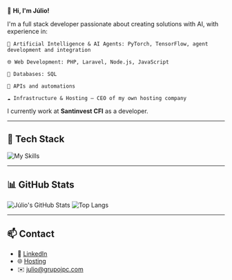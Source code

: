 👋 **Hi, I'm Júlio!**

I'm a full stack developer passionate about creating solutions with AI, with experience in:

    🧠 Artificial Intelligence & AI Agents: PyTorch, TensorFlow, agent development and integration

    🌐 Web Development: PHP, Laravel, Node.js, JavaScript

    🐘 Databases: SQL

    🔌 APIs and automations

    ☁️ Infrastructure & Hosting – CEO of my own hosting company

I currently work at **Santinvest CFI** as a developer.

---

## 🚀 Tech Stack

![My Skills](https://skillicons.dev/icons?i=php,laravel,js,nodejs,python,mysql,postgres,tensorflow,pytorch,linux,docker,git,tailwind,react,androidstudio,cloudflare,vue,gitlab,github,html,grafana,azure,latex,mongodb,npm,notion,postman,python,redhat,sqlite)

---

## 📊 GitHub Stats

![Júlio's GitHub Stats](https://github-readme-stats.vercel.app/api?username=julioamorimdev&cache_seconds=60&theme=github_dark)
![Top Langs](https://github-readme-stats.vercel.app/api/top-langs/?username=julioamorimdev&cache_seconds=60&theme=github_dark)

---

## 📫 Contact

- 💼 [LinkedIn](https://linkedin.com/in/julioamorimfmr)
- 🌐 [Hosting](https://goutec.com.br)
- ✉️ julio@grupojpc.com
